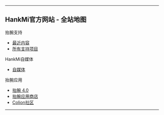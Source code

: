 ***  
## HankMi官方网站 - 全站地图
抬腕支持  
* [最近内容](#支持)
* [所有支持项目](support.md)  
  
HankMi自媒体  
* [自媒体](#自媒体)  
  
抬腕应用  
* [抬腕 4.0](#抬腕-40)
* [抬腕应用商店](#抬腕应用商店)
* [Colion社区](#colion社区)

***
